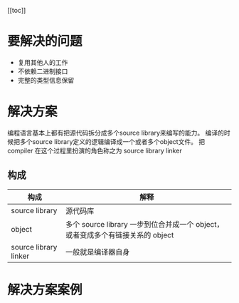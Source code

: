 [[toc]]

# 要解决的问题

* 复用其他人的工作
* 不依赖二进制接口
* 完整的类型信息保留

# 解决方案

编程语言基本上都有把源代码拆分成多个source library来编写的能力。
编译的时候把多个source library定义的逻辑编译成一个或者多个object文件。
把 compiler 在这个过程里扮演的角色称之为 source library linker

## 构成

| 构成 | 解释 |
| --- | --- |
| source library | 源代码库 |
| object | 多个 source library 一步到位合并成一个 object，或者变成多个有链接关系的 object |
| source library linker | 一般就是编译器自身 |

# 解决方案案例




